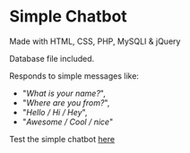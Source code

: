 # Simple Chatbot
 Made with HTML, CSS, PHP, MySQLI & jQuery 

Database file included. 

Responds to simple messages like: 
* "*What is your name?*",
* "*Where are you from?*",
* "*Hello / Hi / Hey*",
* "*Awesome / Cool / nice*"

Test the simple chatbot [here](https://kasperofzeau.nl/Simple-Chatbot/)
